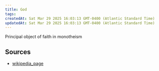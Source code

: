 ```yaml
---
title: God
tags: 
createdAt: Sat Mar 29 2025 16:03:13 GMT-0400 (Atlantic Standard Time)
updatedAt: Sat Mar 29 2025 16:03:13 GMT-0400 (Atlantic Standard Time)
---
```



Principal object of faith in monotheism



## Sources
- [wikipedia_page](https://en.wikipedia.org/wiki/God)

